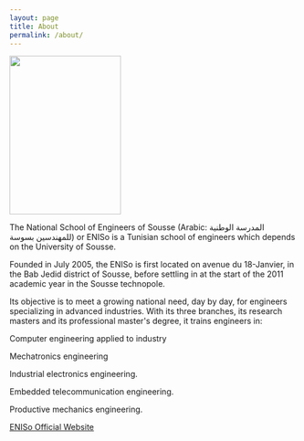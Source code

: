```yaml
---
layout: page
title: About
permalink: /about/
---
```

<img src="/OXY-ENISO-YWB/assets/Media/logoEniso.png" style="width:195px;height:278px;" />

The National School of Engineers of Sousse (Arabic: المدرسة الوطنية للمهندسين بسوسة) or ENISo is a Tunisian school of engineers which depends on the University of Sousse.

Founded in July 2005, the ENISo is first located on avenue du 18-Janvier, in the Bab Jedid district of Sousse, before settling in at the start of the 2011 academic year in the Sousse technopole.

Its objective is to meet a growing national need, day by day, for engineers specializing in advanced industries. With its three branches, its research masters and its professional master's degree, it trains engineers in:

Computer engineering applied to industry

Mechatronics engineering

Industrial electronics engineering.

Embedded telecommunication  engineering.

Productive mechanics engineering.


[ENISo Official Website](http://www.eniso.rnu.tn/fr/)
